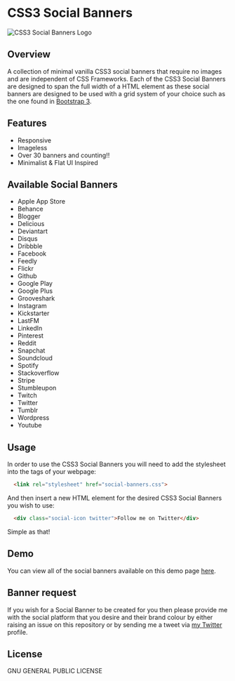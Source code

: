 # CSS3 Social Banners

![CSS3 Social Banners Logo](http://ojdon.github.io/assets/blog/20141116/logo.png)

## Overview
A collection of minimal vanilla CSS3 social banners that require no images and are independent of CSS Frameworks. Each of the CSS3 Social Banners are designed to span the full width of a HTML element as these social banners are designed to be used with a grid system of your choice such as the one found in [Bootstrap 3](http://getbootstrap.com/css/#grid).

## Features
- Responsive
- Imageless
- Over 30 banners and counting!!
- Minimalist & Flat UI Inspired

## Available Social Banners
- Apple App Store
- Behance
- Blogger
- Delicious
- Deviantart
- Disqus
- Dribbble
- Facebook
- Feedly
- Flickr
- Github
- Google Play
- Google Plus
- Grooveshark
- Instagram
- Kickstarter
- LastFM
- LinkedIn
- Pinterest
- Reddit
- Snapchat
- Soundcloud
- Spotify
- Stackoverflow
- Stripe
- Stumbleupon
- Twitch
- Twitter
- Tumblr
- Wordpress
- Youtube

## Usage
In order to use the CSS3 Social Banners you will need to add the stylesheet into the <head> tags of your webpage:

```html
  <link rel="stylesheet" href="social-banners.css">
```

And then insert a new HTML element for the desired CSS3 Social Banners you wish to use:

```html
  <div class="social-icon twitter">Follow me on Twitter</div>
```

Simple as that!

## Demo
You can view all of the social banners available on this demo page [here](http://ojdon.github.io/projects/social-banners/).

## Banner request
If you wish for a Social Banner to be created for you then please provide me with the social platform that you desire and their brand colour by either raising an issue on this repository or by sending me a tweet via [my Twitter](http://twitter.com/ojdon) profile.

## License
GNU GENERAL PUBLIC LICENSE
